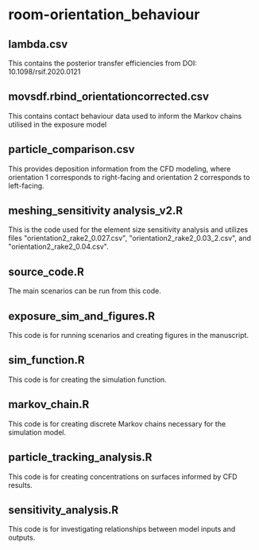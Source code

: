 # room-orientation_behaviour

lambda.csv
----------
This contains the posterior transfer efficiencies from DOI: 10.1098/rsif.2020.0121

movsdf.rbind_orientationcorrected.csv
-------------------------------------
This contains contact behaviour data used to inform the Markov chains utilised in the exposure model

particle_comparison.csv
----------------------
This provides deposition information from the CFD modeling, where orientation 1 corresponds to right-facing and orientation 2 corresponds to left-facing.

meshing_sensitivity analysis_v2.R
---------------------------------
This is the code used for the element size sensitivity analysis and utilizes files "orientation2_rake2_0.027.csv", "orientation2_rake2_0.03_2.csv", and "orientation2_rake2_0.04.csv".

source_code.R
-------------------------------
The main scenarios can be run from this code.

exposure_sim_and_figures.R
-------------------------------
This code is for running scenarios and creating figures in the manuscript.

sim_function.R
--------------------------------
This code is for creating the simulation function.

markov_chain.R
---------------------------------
This code is for creating discrete Markov chains necessary for the simulation model.

particle_tracking_analysis.R
----------------------------------
This code is for creating concentrations on surfaces informed by CFD results.

sensitivity_analysis.R
------------------------
This code is for investigating relationships between model inputs and outputs.
